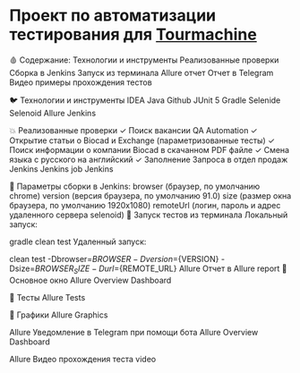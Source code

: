 # Проект по автоматизации тестирования для [Tourmachine](https://www.tourmachine.net/)

:drop_of_blood: Содержание:
Технологии и инструменты
Реализованные проверки
Сборка в Jenkins
Запуск из терминала
Allure отчет
Отчет в Telegram
Видео примеры прохождения тестов


:bird: Технологии и инструменты
IDEA Java Github JUnit 5 Gradle Selenide Selenoid Allure Jenkins

:boom: Реализованные проверки
✓ Поиск вакансии QA Automation
✓ Открытие статьи о Biocad и Exchange (параметризованные тесты)
✓ Поиск информации о компании Biocad в скачанном PDF файле
✓ Смена языка с русского на английский
✓ Заполнение Запроса в отдел продаж
Jenkins Jenkins job
Jenkins

:maple_leaf: Параметры сборки в Jenkins:
browser (браузер, по умолчанию chrome)
version (версия браузера, по умолчанию 91.0)
size (размер окна браузера, по умолчанию 1920x1080)
remoteUrl (логин, пароль и адрес удаленного сервера selenoid)
:japanese_ogre: Запуск тестов из терминала
Локальный запуск:

gradle clean test
Удаленный запуск:

clean
test
-Dbrowser=${BROWSER}
-Dversion=${VERSION}
-Dsize=${BROWSER_SIZE}
-Durl=${REMOTE_URL}
Allure Отчет в Allure report
:lady_beetle: Основное окно
Allure Overview Dashboard

:cherries: Тесты
Allure Tests

:cut_of_meat: Графики
Allure Graphics

Allure Уведомление в Telegram при помощи бота
Allure Overview Dashboard

Allure Видео прохождения теста
video
